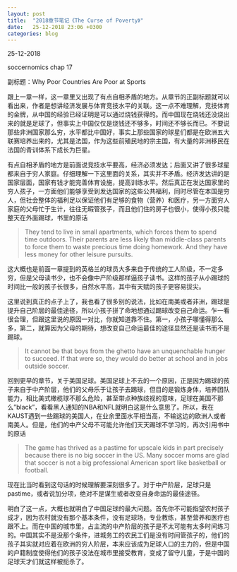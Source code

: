 ```yaml
---
layout: post
title:  "2018章节笔记《The Curse of Poverty》"
date:   25-12-2018 23:06 +0300
categories: blog
---
```


25-12-2018

soccernomics chap 17

副标题：Why Poor Countries Are Poor at Sports

跟上一章一样，这一章里又出现了有点自相矛盾的地方。从章节的正副标题就可以看出来，作者是想讲经济发展与体育竞技水平的关联。这一点不难理解，竞技体育的金牌，从中国的经验已经证明是可以通过烧钱获得的。而中国现在烧钱还没烧出来的就是足球了，但事实上中国仅仅是烧钱还不够多，时间还不够长而已。不要说那些非洲国家那么穷，水平都比中国好，事实上那些国家的球星们都是在欧洲五大联赛培养出来的，尤其是法国，作为这些前殖民地的宗主国，有大量的非洲移民在法国的青训体系下成长为巨星。

有点自相矛盾的地方是前面说竞技水平要高，经济必须发达；后面又讲了很多球星都来自于穷人家庭。仔细理解一下这里面的关系，其实并不矛盾。经济发达讲的是国家层面，国家有钱才能完善体育设施，提高训练水平。然后真正在发达国家里的穷人孩子，一方面他们能够享受到发达国家的这些公共福利，同时尽管在本国是穷人，但社会整体的福利足以保证他们有足够的食物（营养）和医疗，另一方面穷人家庭的父母忙于生计，往往无暇管孩子，而且他们住的房子也很小，使得小孩只能整天在外面踢球，书里的原话

> They tend to live in small apartments, which forces them to spend time outdoors. Their parents are less likely than middle-class parents to force them to waste precious time doing homework. And they have less money for other leisure pursuits.

这大概也是前面一章提到的英格兰的球员大多来自于传统的工人阶级，不一定多穷，但是父母读书少，也不会像中产阶级那样逼孩子读书。这样的孩子从小踢球的时间比一般的孩子长很多，自然水平高，其中有天赋的孩子更容易拔尖。

这里说到真正的点子上了，我也看了很多别的说法，比如在南美或者非洲，踢球是提升自己阶层的最佳途径，所以小孩子拼了命地想通过踢球改变自己命运。乍一看很合理，但跟这里说的原因一对比，你就知道靠不住。第一，小孩子哪懂得那么多，第二，就算因为父母的期待，想改变自己命运最佳的途径显然还是读书而不是踢球。

> It cannot be that boys from the ghetto have an unquenchable hunger to succeed. If that were so, they would do better at school and in jobs outside soccer.

回到更早的章节，关于美国足球。美国足球上不去的一个原因，正是因为踢球的孩子来自于中产阶层，他们的父母乐于让孩子去踢球，但目的是锻炼身体，培养团队能力，相比美式橄榄球不那么危险，甚至带点种族歧视的意味，足球在美国不那么”black”，看看黑人通知的NBA和NFL就明白这是什么意思了。所以，我在KAUST遇到一些踢球的美国人，在业余里面水平相当高，不输这边的欧洲人或者南美人。但是，他们的中产父母不可能允许他们天天踢球不学习的，再次引用书中的原话

> The game has thrived as a pastime for upscale kids in part precisely because there is no big soccer in the US. Many soccer moms are glad that soccer is not a big professional American sport like basketball or football.

现在比当时看到这句话的时候理解要深刻很多了。对于中产阶层，足球只是pastime，或者说加分项，绝对不是谋生或者改变自身命运的最佳途径。

明白了这一点，大概也就明白了中国足球的最大问题。首先你不可能指望农村孩子成才，因为农村就没有那个基本条件，没有足球场，专业教练，甚至营养和医疗也跟不上。而在中国的城市里，占主流的中产阶层的孩子是不太可能有太多时间练习的。中国其实不是没那个条件，进城务工的农民工们是没有时间管孩子的，他们的孩子其实就对应着在欧洲的穷人阶层，本来应该成为足球人口的主力的，但是中国的户籍制度使得他们的孩子没法在城市里接受教育，变成了留守儿童，于是中国的足球天才们就这样被扼杀了。

<!--end-->

